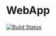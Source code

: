 # WebApp

[![Build Status](https://dev.azure.com/chauhanamit090/Amits64/_apis/build/status%2FAmits64.WebApp?branchName=main)](https://dev.azure.com/chauhanamit090/Amits64/_build/latest?definitionId=13&branchName=main)
